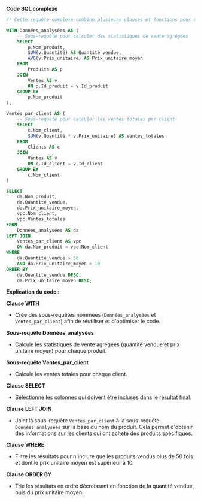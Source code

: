 **Code SQL complexe**

```sql
/* Cette requête complexe combine plusieurs clauses et fonctions pour renvoyer un ensemble de résultats personnalisé à partir d'une base de données. */

WITH Données_analysées AS (
    -- Sous-requête pour calculer des statistiques de vente agrégées
    SELECT
        p.Nom_produit,
        SUM(v.Quantité) AS Quantité_vendue,
        AVG(v.Prix_unitaire) AS Prix_unitaire_moyen
    FROM
        Produits AS p
    JOIN
        Ventes AS v
        ON p.Id_produit = v.Id_produit
    GROUP BY
        p.Nom_produit
),

Ventes_par_client AS (
    -- Sous-requête pour calculer les ventes totales par client
    SELECT
        c.Nom_client,
        SUM(v.Quantité * v.Prix_unitaire) AS Ventes_totales
    FROM
        Clients AS c
    JOIN
        Ventes AS v
        ON c.Id_client = v.Id_client
    GROUP BY
        c.Nom_client
)

SELECT
    da.Nom_produit,
    da.Quantité_vendue,
    da.Prix_unitaire_moyen,
    vpc.Nom_client,
    vpc.Ventes_totales
FROM
    Données_analysées AS da
LEFT JOIN
    Ventes_par_client AS vpc
    ON da.Nom_produit = vpc.Nom_client
WHERE
    da.Quantité_vendue > 50
    AND da.Prix_unitaire_moyen > 10
ORDER BY
    da.Quantité_vendue DESC,
    da.Prix_unitaire_moyen DESC;
```

**Explication du code :**

**Clause WITH**

* Crée des sous-requêtes nommées (`Données_analysées` et `Ventes_par_client`) afin de réutiliser et d'optimiser le code.

**Sous-requête Données_analysées**

* Calcule les statistiques de vente agrégées (quantité vendue et prix unitaire moyen) pour chaque produit.

**Sous-requête Ventes_par_client**

* Calcule les ventes totales pour chaque client.

**Clause SELECT**

* Sélectionne les colonnes qui doivent être incluses dans le résultat final.

**Clause LEFT JOIN**

* Joint la sous-requête `Ventes_par_client` à la sous-requête `Données_analysées` sur la base du nom du produit. Cela permet d'obtenir des informations sur les clients qui ont acheté des produits spécifiques.

**Clause WHERE**

* Filtre les résultats pour n'inclure que les produits vendus plus de 50 fois et dont le prix unitaire moyen est supérieur à 10.

**Clause ORDER BY**

* Trie les résultats en ordre décroissant en fonction de la quantité vendue, puis du prix unitaire moyen.